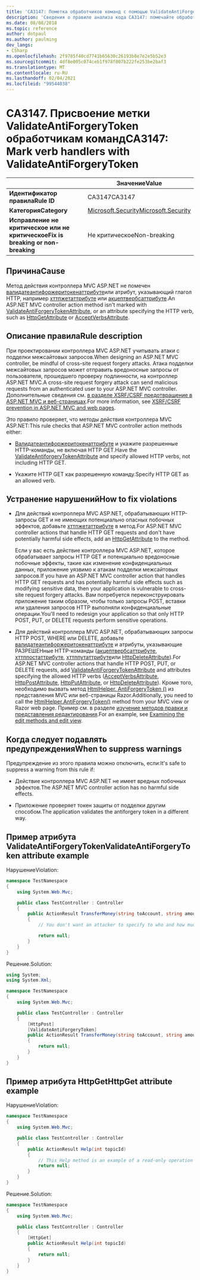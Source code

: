 ```yaml
---
title: 'CA3147: Пометка обработчиков команд с помощью ValidateAntiForgeryToken (анализ кода)'
description: 'Сведения о правиле анализа кода CA3147: помечайте обработчики команд с помощью ValidateAntiForgeryToken'
ms.date: 08/08/2018
ms.topic: reference
author: dotpaul
ms.author: paulming
dev_langs:
- CSharp
ms.openlocfilehash: 2f9785f40cd7741b65630c26193b8e7e2e5b52e3
ms.sourcegitcommit: 4df8e005c074ceb1f978f007b222fe253be2baf3
ms.translationtype: MT
ms.contentlocale: ru-RU
ms.lasthandoff: 02/04/2021
ms.locfileid: "99544038"
---
```

# <a name="ca3147-mark-verb-handlers-with-validateantiforgerytoken"></a><span data-ttu-id="fa474-103">CA3147. Присвоение метки ValidateAntiForgeryToken обработчикам команд</span><span class="sxs-lookup"><span data-stu-id="fa474-103">CA3147: Mark verb handlers with ValidateAntiForgeryToken</span></span>

| | <span data-ttu-id="fa474-104">Значение</span><span class="sxs-lookup"><span data-stu-id="fa474-104">Value</span></span> |
|-|-|
| <span data-ttu-id="fa474-105">**Идентификатор правила**</span><span class="sxs-lookup"><span data-stu-id="fa474-105">**Rule ID**</span></span> |<span data-ttu-id="fa474-106">CA3147</span><span class="sxs-lookup"><span data-stu-id="fa474-106">CA3147</span></span>|
| <span data-ttu-id="fa474-107">**Категория**</span><span class="sxs-lookup"><span data-stu-id="fa474-107">**Category**</span></span> |[<span data-ttu-id="fa474-108">Microsoft.Security</span><span class="sxs-lookup"><span data-stu-id="fa474-108">Microsoft.Security</span></span>](security-warnings.md)|
| <span data-ttu-id="fa474-109">**Исправление не критическое или не критическое**</span><span class="sxs-lookup"><span data-stu-id="fa474-109">**Fix is breaking or non-breaking**</span></span> |<span data-ttu-id="fa474-110">Не критическое</span><span class="sxs-lookup"><span data-stu-id="fa474-110">Non-breaking</span></span>|

## <a name="cause"></a><span data-ttu-id="fa474-111">Причина</span><span class="sxs-lookup"><span data-stu-id="fa474-111">Cause</span></span>

<span data-ttu-id="fa474-112">Метод действия контроллера MVC ASP.NET не помечен [валидатеантифоржеритокенаттрибуте](/previous-versions/aspnet/dd492108(v=vs.118))или атрибут, указывающий глагол HTTP, например [хттпжетаттрибуте](/previous-versions/aspnet/ee470993(v%3dvs.118)) или [акцептвербсаттрибуте](/previous-versions/aspnet/dd470553%28v%3dvs.118%29).</span><span class="sxs-lookup"><span data-stu-id="fa474-112">An ASP.NET MVC controller action method isn't marked with [ValidateAntiForgeryTokenAttribute](/previous-versions/aspnet/dd492108(v=vs.118)), or an attribute specifying the HTTP verb, such as [HttpGetAttribute](/previous-versions/aspnet/ee470993(v%3dvs.118)) or [AcceptVerbsAttribute](/previous-versions/aspnet/dd470553%28v%3dvs.118%29).</span></span>

## <a name="rule-description"></a><span data-ttu-id="fa474-113">Описание правила</span><span class="sxs-lookup"><span data-stu-id="fa474-113">Rule description</span></span>

<span data-ttu-id="fa474-114">При проектировании контроллера MVC ASP.NET учитывать атаки с подделки межсайтовых запросов.</span><span class="sxs-lookup"><span data-stu-id="fa474-114">When designing an ASP.NET MVC controller, be mindful of cross-site request forgery attacks.</span></span> <span data-ttu-id="fa474-115">Атака подделки межсайтовых запросов может отправить вредоносные запросы от пользователя, прошедшего проверку подлинности, на контроллер ASP.NET MVC.</span><span class="sxs-lookup"><span data-stu-id="fa474-115">A cross-site request forgery attack can send malicious requests from an authenticated user to your ASP.NET MVC controller.</span></span> <span data-ttu-id="fa474-116">Дополнительные сведения см. [в разделе XSRF/CSRF предотвращение в ASP.NET MVC и веб-страницах](/aspnet/mvc/overview/security/xsrfcsrf-prevention-in-aspnet-mvc-and-web-pages).</span><span class="sxs-lookup"><span data-stu-id="fa474-116">For more information, see [XSRF/CSRF prevention in ASP.NET MVC and web pages](/aspnet/mvc/overview/security/xsrfcsrf-prevention-in-aspnet-mvc-and-web-pages).</span></span>

<span data-ttu-id="fa474-117">Это правило проверяет, что методы действия контроллера MVC ASP.NET:</span><span class="sxs-lookup"><span data-stu-id="fa474-117">This rule checks that ASP.NET MVC controller action methods either:</span></span>

- <span data-ttu-id="fa474-118">[Валидатеантифоржеритокенаттрибуте](/previous-versions/aspnet/dd492108%28v%3dvs.118%29) и укажите разрешенные HTTP-команды, не включая HTTP GET.</span><span class="sxs-lookup"><span data-stu-id="fa474-118">Have the [ValidateAntiforgeryTokenAttribute](/previous-versions/aspnet/dd492108%28v%3dvs.118%29) and specify allowed HTTP verbs, not including HTTP GET.</span></span>

- <span data-ttu-id="fa474-119">Укажите HTTP GET как разрешенную команду.</span><span class="sxs-lookup"><span data-stu-id="fa474-119">Specify HTTP GET as an allowed verb.</span></span>

## <a name="how-to-fix-violations"></a><span data-ttu-id="fa474-120">Устранение нарушений</span><span class="sxs-lookup"><span data-stu-id="fa474-120">How to fix violations</span></span>

- <span data-ttu-id="fa474-121">Для действий контроллера MVC ASP.NET, обрабатывающих HTTP-запросы GET и не имеющих потенциально опасных побочных эффектов, добавьте [хттпжетаттрибуте](/previous-versions/aspnet/ee470993%28v%3dvs.118%29) в метод.</span><span class="sxs-lookup"><span data-stu-id="fa474-121">For ASP.NET MVC controller actions that handle HTTP GET requests and don't have potentially harmful side effects, add an [HttpGetAttribute](/previous-versions/aspnet/ee470993%28v%3dvs.118%29) to the method.</span></span>

  <span data-ttu-id="fa474-122">Если у вас есть действие контроллера MVC ASP.NET, которое обрабатывает запросы HTTP GET и потенциально вредоносные побочные эффекты, такие как изменение конфиденциальных данных, приложение уязвимо к атакам подделки межсайтовых запросов.</span><span class="sxs-lookup"><span data-stu-id="fa474-122">If you have an ASP.NET MVC controller action that handles HTTP GET requests and has potentially harmful side effects such as modifying sensitive data, then your application is vulnerable to cross-site request forgery attacks.</span></span>  <span data-ttu-id="fa474-123">Вам потребуется переконструировать приложение таким образом, чтобы только запросы POST, вставки или удаления запросов HTTP выполняли конфиденциальные операции.</span><span class="sxs-lookup"><span data-stu-id="fa474-123">You'll need to redesign your application so that only HTTP POST, PUT, or DELETE requests perform sensitive operations.</span></span>

- <span data-ttu-id="fa474-124">Для действий контроллера MVC ASP.NET, обрабатывающих запросы HTTP POST, WHERE или DELETE, добавьте [валидатеантифоржеритокенаттрибуте](/previous-versions/aspnet/dd492108(v=vs.118)) и атрибуты, указывающие РАЗРЕШЕНные HTTP-команды ([акцептвербсаттрибуте](/previous-versions/aspnet/dd470553%28v%3dvs.118%29), [хттппостаттрибуте](/previous-versions/aspnet/ee264023%28v%3dvs.118%29), [хттппутаттрибуте](/previous-versions/aspnet/ee470909%28v%3dvs.118%29)или [HttpDeleteAttribute](/previous-versions/aspnet/ee470917%28v%3dvs.118%29)).</span><span class="sxs-lookup"><span data-stu-id="fa474-124">For ASP.NET MVC controller actions that handle HTTP POST, PUT, or DELETE requests, add [ValidateAntiForgeryTokenAttribute](/previous-versions/aspnet/dd492108(v=vs.118)) and attributes specifying the allowed HTTP verbs ([AcceptVerbsAttribute](/previous-versions/aspnet/dd470553%28v%3dvs.118%29), [HttpPostAttribute](/previous-versions/aspnet/ee264023%28v%3dvs.118%29), [HttpPutAttribute](/previous-versions/aspnet/ee470909%28v%3dvs.118%29), or [HttpDeleteAttribute](/previous-versions/aspnet/ee470917%28v%3dvs.118%29)).</span></span> <span data-ttu-id="fa474-125">Кроме того, необходимо вызвать метод [HtmlHelper. AntiForgeryToken ()](/previous-versions/aspnet/dd504812%28v%3dvs.118%29) из представления MVC или веб-страницы Razor.</span><span class="sxs-lookup"><span data-stu-id="fa474-125">Additionally, you need to call the [HtmlHelper.AntiForgeryToken()](/previous-versions/aspnet/dd504812%28v%3dvs.118%29) method from your MVC view or Razor web page.</span></span> <span data-ttu-id="fa474-126">Пример см. в разделе [изучение методов правки и представления редактирования](/aspnet/mvc/overview/getting-started/introduction/examining-the-edit-methods-and-edit-view).</span><span class="sxs-lookup"><span data-stu-id="fa474-126">For an example, see [Examining the edit methods and edit view](/aspnet/mvc/overview/getting-started/introduction/examining-the-edit-methods-and-edit-view).</span></span>

## <a name="when-to-suppress-warnings"></a><span data-ttu-id="fa474-127">Когда следует подавлять предупреждения</span><span class="sxs-lookup"><span data-stu-id="fa474-127">When to suppress warnings</span></span>

<span data-ttu-id="fa474-128">Предупреждение из этого правила можно отключить, если:</span><span class="sxs-lookup"><span data-stu-id="fa474-128">It's safe to suppress a warning from this rule if:</span></span>

- <span data-ttu-id="fa474-129">Действие контроллера MVC ASP.NET не имеет вредных побочных эффектов.</span><span class="sxs-lookup"><span data-stu-id="fa474-129">The ASP.NET MVC controller action has no harmful side effects.</span></span>

- <span data-ttu-id="fa474-130">Приложение проверяет токен защиты от подделки другим способом.</span><span class="sxs-lookup"><span data-stu-id="fa474-130">The application validates the antiforgery token in a different way.</span></span>

## <a name="validateantiforgerytoken-attribute-example"></a><span data-ttu-id="fa474-131">Пример атрибута ValidateAntiForgeryToken</span><span class="sxs-lookup"><span data-stu-id="fa474-131">ValidateAntiForgeryToken attribute example</span></span>

<span data-ttu-id="fa474-132">Нарушение</span><span class="sxs-lookup"><span data-stu-id="fa474-132">Violation:</span></span>

```csharp
namespace TestNamespace
{
    using System.Web.Mvc;

    public class TestController : Controller
    {
        public ActionResult TransferMoney(string toAccount, string amount)
        {
            // You don't want an attacker to specify to who and how much money to transfer.

            return null;
        }
    }
}
```

<span data-ttu-id="fa474-133">Решение.</span><span class="sxs-lookup"><span data-stu-id="fa474-133">Solution:</span></span>

```csharp
using System;
using System.Xml;

namespace TestNamespace
{
    using System.Web.Mvc;

    public class TestController : Controller
    {
        [HttpPost]
        [ValidateAntiForgeryToken]
        public ActionResult TransferMoney(string toAccount, string amount)
        {
            return null;
        }
    }
}
```

## <a name="httpget-attribute-example"></a><span data-ttu-id="fa474-134">Пример атрибута HttpGet</span><span class="sxs-lookup"><span data-stu-id="fa474-134">HttpGet attribute example</span></span>

<span data-ttu-id="fa474-135">Нарушение</span><span class="sxs-lookup"><span data-stu-id="fa474-135">Violation:</span></span>

```csharp
namespace TestNamespace
{
    using System.Web.Mvc;

    public class TestController : Controller
    {
        public ActionResult Help(int topicId)
        {
            // This Help method is an example of a read-only operation with no harmful side effects.
            return null;
        }
    }
}
```

<span data-ttu-id="fa474-136">Решение.</span><span class="sxs-lookup"><span data-stu-id="fa474-136">Solution:</span></span>

```csharp
namespace TestNamespace
{
    using System.Web.Mvc;

    public class TestController : Controller
    {
        [HttpGet]
        public ActionResult Help(int topicId)
        {
            return null;
        }
    }
}
```
